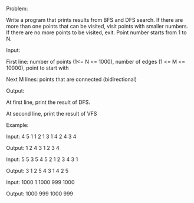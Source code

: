 Problem:

Write a program that prints results from BFS and DFS search. If there are more than one points that can be visited, visit points with smaller numbers. If there are no more points to be visited, exit. Point number starts from 1 to N.

Input:

First line: number of points (1<= N <= 1000), number of edges (1 <= M <= 10000), point to start with

Next M lines: points that are connected (bidirectional)

Output:

At first line, print the result of DFS.

At second line, print the result of VFS

Example:

Input:
4 5 1
1 2
1 3
1 4
2 4
3 4

Output:
1 2 4 3
1 2 3 4


Input:
5 5 3
5 4
5 2
1 2
3 4
3 1

Output:
3 1 2 5 4
3 1 4 2 5


Input: 
1000 1 1000
999 1000

Output:
1000 999
1000 999


